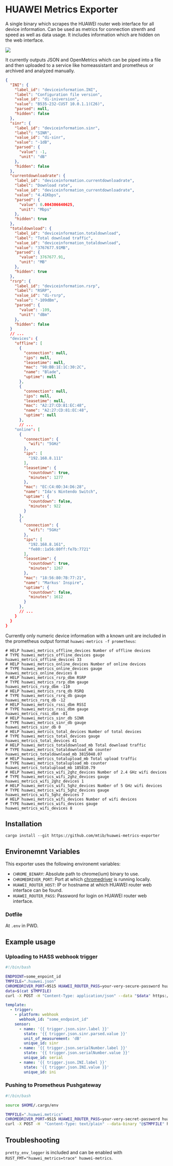 # HUAWEI Metrics Exporter

A single binary which scrapes the HUAWEI router web interface for all device information. Can be used as metrics for connection strenth and speed as well as data usage. It includes information which are hidden on the web interface.

![](docs/hass_example.png)

It currently outputs JSON and OpenMetrics which can be piped into a file and then uploaded to a service like homeassistant and prometheus or archived and analyzed manually.

```json
{
  "INI": {
    "label_id": "deviceinformation.INI",
    "label": "Configuration file version",
    "value_id": "di-iniversion",
    "value": "B535-232-CUST 10.0.1.1(C26)",
    "parsed": null,
    "hidden": false
  },
  "sinr": {
    "label_id": "deviceinformation.sinr",
    "label": "SINR",
    "value_id": "di-sinr",
    "value": "-1dB",
    "parsed": {
      "value": -1,
      "unit": "dB"
    },
    "hidden": false
  },
  "currentdownloadrate": {
    "label_id": "deviceinformation.currentdownloadrate",
    "label": "Download rate",
    "value_id": "deviceinformation_currentdownloadrate",
    "value": "4.41Kbps",
    "parsed": {
      "value": 0.004306640625,
      "unit": "Mbps"
    },
    "hidden": true
  },
  "totaldownload": {
    "label_id": "deviceinformation.totaldownload",
    "label": "Total download traffic",
    "value_id": "deviceinformation_totaldownload",
    "value": "3767677.91MB",
    "parsed": {
      "value": 3767677.91,
      "unit": "MB"
    },
    "hidden": true
  },
  "rsrp": {
    "label_id": "deviceinformation.rsrp",
    "label": "RSRP",
    "value_id": "di-rsrp",
    "value": "-109dBm",
    "parsed": {
      "value": -109,
      "unit": "dBm"
    },
    "hidden": false
  }
  // ...
  "devices": {
    "offline": [
      {
        "connection": null,
        "ips": null,
        "leasetime": null,
        "mac": "98:BB:1E:1C:30:2C",
        "name": "Blade",
        "uptime": null
      },
      {
        "connection": null,
        "ips": null,
        "leasetime": null,
        "mac": "A2:27:CD:81:EC:48",
        "name": "A2:27:CD:81:EC:48",
        "uptime": null
      },
      // ...
    "online": [
      {
        "connection": {
          "wifi": "5GHz"
        },
        "ips": [
          "192.168.8.111"
        ],
        "leasetime": {
          "countdown": true,
          "minutes": 1277
        },
        "mac": "EC:C4:0D:34:D6:28",
        "name": "Ida's Nintendo Switch",
        "uptime": {
          "countdown": false,
          "minutes": 922
        }
      },
      {
        "connection": {
          "wifi": "5GHz"
        },
        "ips": [
          "192.168.8.161",
          "fe80::1a56:80ff:fe7b:7721"
        ],
        "leasetime": {
          "countdown": true,
          "minutes": 1267
        },
        "mac": "18:56:80:7B:77:21",
        "name": "Markus' Inspire",
        "uptime": {
          "countdown": false,
          "minutes": 1612
        }
      },
      // ...
    }
  }
}
```

Currently only numeric device information with a known unit are included in the prometheus output format `huawei-metrics -f prometheus`:

```
# HELP huawei_metrics_offline_devices Number of offline devices
# TYPE huawei_metrics_offline_devices gauge
huawei_metrics_offline_devices 33
# HELP huawei_metrics_online_devices Number of online devices
# TYPE huawei_metrics_online_devices gauge
huawei_metrics_online_devices 8
# HELP huawei_metrics_rsrp_dbm RSRP
# TYPE huawei_metrics_rsrp_dbm gauge
huawei_metrics_rsrp_dbm -110
# HELP huawei_metrics_rsrq_db RSRQ
# TYPE huawei_metrics_rsrq_db gauge
huawei_metrics_rsrq_db -12
# HELP huawei_metrics_rssi_dbm RSSI
# TYPE huawei_metrics_rssi_dbm gauge
huawei_metrics_rssi_dbm -81
# HELP huawei_metrics_sinr_db SINR
# TYPE huawei_metrics_sinr_db gauge
huawei_metrics_sinr_db 0
# HELP huawei_metrics_total_devices Number of total devices
# TYPE huawei_metrics_total_devices gauge
huawei_metrics_total_devices 41
# HELP huawei_metrics_totaldownload_mb Total download traffic
# TYPE huawei_metrics_totaldownload_mb counter
huawei_metrics_totaldownload_mb 3815048.07
# HELP huawei_metrics_totalupload_mb Total upload traffic
# TYPE huawei_metrics_totalupload_mb counter
huawei_metrics_totalupload_mb 185810.79
# HELP huawei_metrics_wifi_2ghz_devices Number of 2.4 GHz wifi devices
# TYPE huawei_metrics_wifi_2ghz_devices gauge
huawei_metrics_wifi_2ghz_devices 1
# HELP huawei_metrics_wifi_5ghz_devices Number of 5 GHz wifi devices
# TYPE huawei_metrics_wifi_5ghz_devices gauge
huawei_metrics_wifi_5ghz_devices 7
# HELP huawei_metrics_wifi_devices Number of wifi devices
# TYPE huawei_metrics_wifi_devices gauge
huawei_metrics_wifi_devices 8
```

## Installation

`cargo install --git https://github.com/mtib/huawei-metrics-exporter`

## Environemnt Variables

This exporter uses the following environemt variables:

- `CHROME_BINARY`: Absolute path to chrome(ium) binary to use.
- `CHROMEDRIVER_PORT`: Port at which [chromedriver][chromedriver] is running locally.
- `HUAWEI_ROUTER_HOST`: IP or hostname at which HUAWEI router web interface can be found.
- `HUAWEI_ROUTER_PASS`: Password for login on HUAWEI router web interface.

### Dotfile

At `.env` in PWD.

## Example usage

### Uploading to HASS webhook trigger

```sh
#!/bin/bash

ENDPOINT=some_enpoint_id
TMPFILE=".huawei.json"
CHROMEDRIVER_PORT=9515 HUAWEI_ROUTER_PASS=your-very-secure-password huawei-metrics > $TMPFILE
data=$(cat $TMPFILE)
curl -X POST -H "Content-Type: application/json" --data "$data" https://hass.local/api/webhook/$ENDPOINT
```

```yaml
template:
  - trigger:
    - platform: webhook
      webhook_id: "some_endpoint_id"
    sensor:
      - name: '{{ trigger.json.sinr.label }}'
        state: '{{ trigger.json.sinr.parsed.value }}'
        unit_of_measurement: 'dB'
        unique_id: sinr
      - name: '{{ trigger.json.serialNumber.label }}'
        state: '{{ trigger.json.serialNumber.value }}'
        unique_id: serial
      - name: '{{ trigger.json.INI.label }}'
        state: '{{ trigger.json.INI.value }}'
        unique_id: ini
```

### Pushing to Prometheus Pushgateway

```sh
#!/bin/bash

source $HOME/.cargo/env

TMPFILE=".huawei.metrics"
CHROMEDRIVER_PORT=9515 HUAWEI_ROUTER_PASS=your-very-secret-password huawei-metrics -f prometheus > $TMPFILE
curl -X POST -H  "Content-Type: text/plain" --data-binary "@$TMPFILE" https://pushgateway.example.com/metrics/job/huawei_metrics/instance/some_instance_id
```

## Troubleshooting

`pretty_env_logger` is included and can be enabled with `RUST_FMT="huawei_metrics=trace" huawei-metrics`.

[chromedriver]: https://chromedriver.chromium.org/